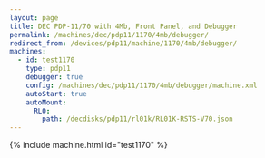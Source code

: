 ```yaml
---
layout: page
title: DEC PDP-11/70 with 4Mb, Front Panel, and Debugger
permalink: /machines/dec/pdp11/1170/4mb/debugger/
redirect_from: /devices/pdp11/machine/1170/4mb/debugger/
machines:
  - id: test1170
    type: pdp11
    debugger: true
    config: /machines/dec/pdp11/1170/4mb/debugger/machine.xml
    autoStart: true
    autoMount:
      RL0:
        path: /decdisks/pdp11/rl01k/RL01K-RSTS-V70.json
---
```


{% include machine.html id="test1170" %}

